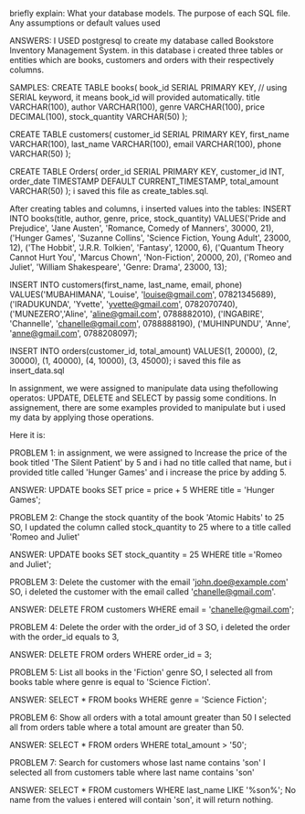 briefly explain:
What your database models.
The purpose of each SQL file.
Any assumptions or default values used

ANSWERS:
I USED postgresql to create my database called Bookstore Inventory Management System.
in this database i created three tables or entities which are books, customers and orders with their respectively columns.

SAMPLES:
CREATE TABLE books(
book_id SERIAL PRIMARY KEY, // using SERIAL keyword, it means book_id will provided automatically.
title VARCHAR(100),
author VARCHAR(100),
genre VARCHAR(100),
price DECIMAL(100),
stock_quantity VARCHAR(50)
);

CREATE TABLE customers(
customer_id SERIAL PRIMARY KEY,
first_name VARCHAR(100),
last_name VARCHAR(100),
email VARCHAR(100),
phone VARCHAR(50)
);

CREATE TABLE Orders(
order_id SERIAL PRIMARY KEY,
customer_id INT,
order_date TIMESTAMP DEFAULT CURRENT_TIMESTAMP,
total_amount VARCHAR(50)
);
i saved this file as create_tables.sql.

After creating tables and columns, i inserted values into the tables:
INSERT INTO books(title, author, genre, price, stock_quantity)
VALUES('Pride and Prejudice', 'Jane Austen', 'Romance, Comedy of Manners', 30000, 21),
      ('Hunger Games', 'Suzanne Collins', 'Science Fiction, Young Adult', 23000, 12),
      ('The Hobbit', 'J.R.R. Tolkien', 'Fantasy', 12000, 6),
      ('Quantum Theory Cannot Hurt You', 'Marcus Chown', 'Non-Fiction', 20000, 20),
      ('Romeo and Juliet', 'William Shakespeare', 'Genre: Drama', 23000, 13);

INSERT INTO customers(first_name, last_name, email, phone)
VALUES('MUBAHIMANA', 'Louise', 'louise@gmail.com', 07821345689),
('IRADUKUNDA', 'Yvette', 'yvette@gmail.com', 0782070740),
('MUNEZERO','Aline', 'aline@gmail.com', 0788882010),
('INGABIRE', 'Channelle', 'chanelle@gmail.com', 0788888190),
('MUHINPUNDU', 'Anne', 'anne@gmail.com', 0788208097);

INSERT INTO orders(customer_id, total_amount)
VALUES(1, 20000),
      (2, 30000),
      (1, 40000),
      (4, 10000),
      (3, 45000);
      i saved this file as insert_data.sql

  In assignment, we were assigned to manipulate data using thefollowing operatos:
  UPDATE, DELETE and SELECT by passig some conditions.
  In assignement, there are some examples provided to manipulate but i used my data by applying those operations.
  
  Here it is:
  
PROBLEM 1: in assignment, we were assigned to Increase the price of the book titled 'The Silent Patient' by 5 and i had no title called that name,
  but i provided title called 'Hunger Games' and i increase the price by adding 5.
      
  ANSWER: UPDATE books SET price = price + 5 WHERE title = 'Hunger Games'; 
  

PROBLEM 2: Change the stock quantity of the book 'Atomic Habits' to 25
  SO, I updated the column called stock_quantity to 25 where to a title called 'Romeo and Juliet'

  ANSWER: UPDATE books SET stock_quantity = 25 WHERE title ='Romeo and Juliet';
  

PROBLEM 3: Delete the customer with the email 'john.doe@example.com'
   SO, i deleted the customer with the email called 'chanelle@gmail.com'.

   ANSWER: DELETE FROM customers WHERE email = 'chanelle@gmail.com';
   

PROBLEM 4: Delete the order with the order_id of 3
    SO, i deleted the order with the order_id equals to 3,

  ANSWER: DELETE FROM orders WHERE order_id = 3;
  

PROBLEM 5: List all books in the 'Fiction' genre
   SO, I selected all from books table where genre is equal to 'Science Fiction'.

   ANSWER: SELECT * FROM books WHERE genre = 'Science Fiction';


PROBLEM 6: Show all orders with a total amount greater than 50
  I selected all from orders table where a total amount are greater than 50.
  
ANSWER: SELECT * FROM orders WHERE total_amount > '50';

PROBLEM 7: Search for customers whose last name contains 'son'
   I selected all from customers table where last name contains 'son'
   
  ANSWER: SELECT * FROM customers WHERE last_name LIKE '%son%';
No name from the values i entered will contain 'son', it will return nothing.



